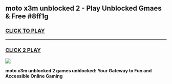 
## moto x3m unblocked 2 - Play Unblocked Gmaes & Free #8ff1g
<h3>
<a href="https://news.freeplayer.one?title=moto_x3m_unblocked_2&ref=24F">CLICK TO PLAY</a></h3>
<hr>

<h3>
<a href="https://news.freeplayer.one?title=moto_x3m_unblocked_2&ref=24F">CLICK 2 PLAY</a>
  
</h3>

<a href="https://news.freeplayer.one?title=moto_x3m_unblocked_2&ref=24F/"><img src="https://clearcache.store/games.png"></a>


**moto x3m unblocked 2 games unblocked: Your Gateway to Fun and Accessible Online Gaming**
